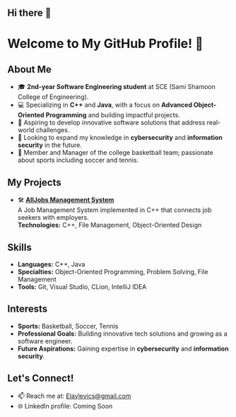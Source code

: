 ## Hi there 👋

# Welcome to My GitHub Profile! 👋

## About Me
- 🎓 **2nd-year Software Engineering student** at SCE (Sami Shamoon College of Engineering).  
- 💻 Specializing in **C++** and **Java**, with a focus on **Advanced Object-Oriented Programming** and building impactful projects.  
- 🌟 Aspiring to develop innovative software solutions that address real-world challenges.  
- 🔐 Looking to expand my knowledge in **cybersecurity** and **information security** in the future.
- 🏀 Member and Manager of the college basketball team; passionate about sports including soccer and tennis.  

## My Projects
- 🛠️ **[AllJobs Management System](https://github.com/ElayLevi/AllJobs-Management-System-Project)**  
  A Job Management System implemented in C++ that connects job seekers with employers.  
  **Technologies:** C++, File Management, Object-Oriented Design  

## Skills
- **Languages:** C++, Java  
- **Specialties:** Object-Oriented Programming, Problem Solving, File Management  
- **Tools:** Git, Visual Studio, CLion, IntelliJ IDEA 

## Interests
- **Sports:** Basketball, Soccer, Tennis  
- **Professional Goals:** Building innovative tech solutions and growing as a software engineer.  
- **Future Aspirations:** Gaining expertise in **cybersecurity** and **information security**.  

## Let's Connect!
- 📫 Reach me at: Elaylevics@gmail.com  
- 🌐 LinkedIn profile: Coming Soon
